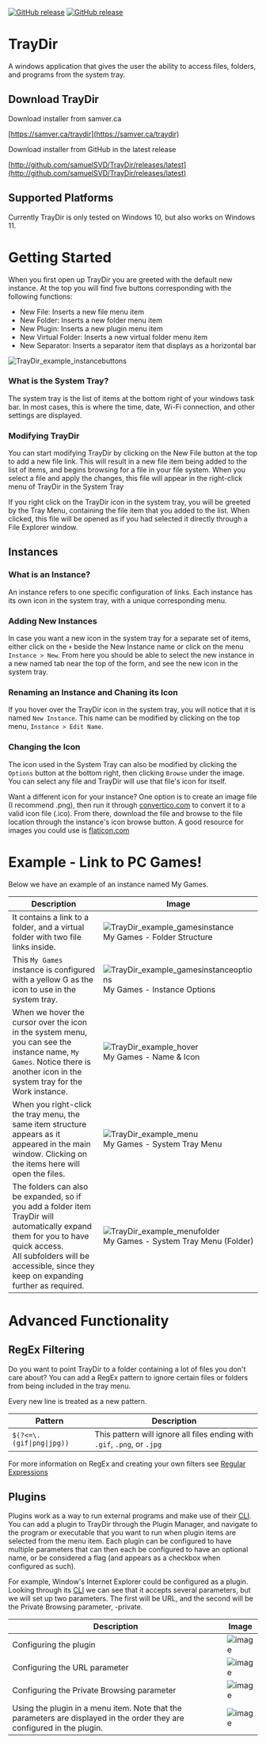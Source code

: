[![GitHub release](https://img.shields.io/github/release/SamuelSVD/TrayDir.svg)](../../releases/latest)
[![GitHub release](https://img.shields.io/github/downloads/SamuelSVD/TrayDir/total)](../../releases/latest)

# TrayDir
A windows application that gives the user the ability to access files, folders, and programs from the system tray.

## Download TrayDir

Download installer from samver.ca

[https://samver.ca/traydir](https://samver.ca/traydir)

Download installer from GitHub in the latest release

[http://github.com/samuelSVD/TrayDir/releases/latest](http://github.com/samuelSVD/TrayDir/releases/latest)

## Supported Platforms

Currently TrayDir is only tested on Windows 10, but also works on Windows 11.

# Getting Started
When you first open up TrayDir you are greeted with the default new instance. At the top you will find five buttons corresponding with the following functions:

- New File: Inserts a new file menu item
- New Folder: Inserts a new folder menu item
- New Plugin: Inserts a new plugin menu item
- New Virtual Folder: Inserts a new virtual folder menu item
- New Separator: Inserts a separator item that displays as a horizontal bar

![TrayDir_example_instancebuttons](https://user-images.githubusercontent.com/36249705/164873655-de6e4ac9-56f8-497d-95fe-e5197d433e7e.png)

### What is the System Tray?

The system tray is the list of items at the bottom right of your windows task bar. In most cases, this is where the time, date, Wi-Fi connection, and other settings are displayed.

### Modifying TrayDir
You can start modifying TrayDir by clicking on the New File button at the top to add a new file link. This will result in a new file item being added to the list of items, and begins browsing for a file in your file system. When you select a file and apply the changes, this file will appear in the right-click menu of TrayDir in the System Tray

If you right click on the TrayDir icon in the system tray, you will be greeted by the Tray Menu, containing the file item that you added to the list. When clicked, this file will be opened as if you had selected it directly through a File Explorer window.

## Instances

### What is an Instance?

An instance refers to one specific configuration of links. Each instance has its own icon in the system tray, with a unique corresponding menu.

### Adding New Instances

In case you want a new icon in the system tray for a separate set of items, either click on the ```+``` beside the New Instance name or click on the menu ```Instance > New```. From here you should be able to select the new instance in a new named tab near the top of the form, and see the new icon in the system tray.

### Renaming an Instance and Chaning its Icon

If you hover over the TrayDir icon in the system tray, you will notice that it is named ```New Instance```. This name can be modified by clicking on the top menu, ```Instance > Edit Name```.


### Changing the Icon

The icon used in the System Tray can also be modified by clicking the ```Options``` button at the bottom right, then clicking ```Browse``` under the image. You can select any file and TrayDir will use that file's icon for itself.

Want a different icon for your instance? One option is to create an image file (I recommend .png), then run it through [convertico.com](https://convertico.com/) to convert it to a valid icon file (.ico). From there, download the file and browse to the file location through the instance's icon browse button. A good resource for images you could use is [flaticon.com](https://www.flaticon.com/) 

# Example - Link to PC Games!

Below we have an example of an instance named My Games.

| Description | Image |
| --- | --- |
| It contains a link to a folder, and a virtual folder with two file links inside. | ![TrayDir_example_gamesinstance](https://user-images.githubusercontent.com/36249705/164873135-3a2d9d99-8ef6-4828-936c-22ea06e9855d.png)<br/>My Games - Folder Structure | 
| This ```My Games``` instance is configured with a yellow G as the icon to use in the system tray. | ![TrayDir_example_gamesinstanceoptions](https://user-images.githubusercontent.com/36249705/164873145-ee977a89-2e38-4e38-8049-e65f9eecee37.png)<br/>My Games - Instance Options |
| When we hover the cursor over the icon in the system menu, you can see the instance name, ```My Games```. Notice there is another icon in the system tray for the Work instance. | ![TrayDir_example_hover](https://user-images.githubusercontent.com/36249705/164873155-47a638e8-20b0-408f-9a95-eef9542ced97.png)<br/>My Games - Name & Icon |
| When you right-click the tray menu, the same item structure appears as it appeared in the main window. Clicking on the items here will open the files. | ![TrayDir_example_menu](https://user-images.githubusercontent.com/36249705/164873163-c97ebe2b-537d-46a6-a75d-981bf6c198a7.png)<br/>My Games - System Tray Menu |
| The folders can also be expanded, so if you add a folder item TrayDir will automatically expand them for you to have quick access.<br/>All subfolders will be accessible, since they keep on expanding further as required. | ![TrayDir_example_menufolder](https://user-images.githubusercontent.com/36249705/164873168-dc08a9b1-9aba-4f67-beec-cfbbc540b7ef.png)<br/>My Games - System Tray Menu (Folder) |

# Advanced Functionality
## RegEx Filtering

Do you want to point TrayDir to a folder containing a lot of files you don't care about? You can add a RegEx pattern to ignore certain files or folders from being included in the tray menu.

Every new line is treated as a new pattern.

| Pattern | Description |
| --- | --- |
| `$(?<=\.(gif\|png\|jpg))` | This pattern will ignore all files ending with `.gif`, `.png`, or `.jpg` |

For more information on RegEx and creating your own filters see [Regular Expressions](https://docs.microsoft.com/en-us/dotnet/standard/base-types/regular-expression-language-quick-reference)

## Plugins

Plugins work as a way to run external programs and make use of their [CLI](https://www.w3schools.com/whatis/whatis_cli.asp). You can add a plugin to TrayDir through the Plugin Manager, and navigate to the program or executable that you want to run when plugin items are selected from the menu item. Each plugin can be configured to have multiple parameters that can then each be configured to have an optional name, or be considered a flag (and appears as a checkbox when configured as such).

For example, Window's Internet Explorer could be configured as a plugin. Looking through its [CLI](https://docs.microsoft.com/en-us/previous-versions/windows/internet-explorer/ie-developer/general-info/hh826025(v=vs.85)?redirectedfrom=MSDN) we can see that it accepts several parameters, but we will set up two parameters. The first will be URL, and the second will be the Private Browsing parameter, -private.

| Description | Image |
| --- | --- |
| Configuring the plugin | ![image](https://user-images.githubusercontent.com/36249705/145105241-7e26f6a6-b312-4a0f-a7cc-a8622524a54c.png) |
| Configuring the URL parameter | ![image](https://user-images.githubusercontent.com/36249705/145105259-369ee20b-002e-47c6-bc35-a1f8ad190fc1.png) |
| Configuring the Private Browsing parameter | ![image](https://user-images.githubusercontent.com/36249705/145105252-a51fc3d8-c28c-4ef5-8e6d-612cc719d62c.png) |
| Using the plugin in a menu item. Note that the parameters are displayed in the order they are configured in the plugin. | ![image](https://user-images.githubusercontent.com/36249705/145105271-037b53a0-6bb5-4b57-a7e7-951f24f3312e.png) |
